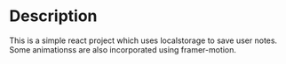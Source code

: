 # Description

This is a simple react project which uses localstorage to save user notes. Some animationss are also incorporated using framer-motion.
